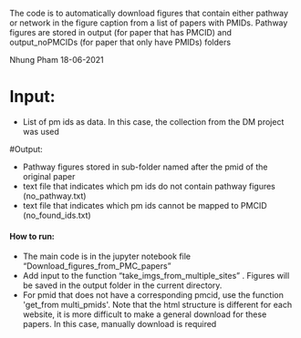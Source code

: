 The code is to automatically download figures that contain either pathway or network in the figure caption from a list of papers with PMIDs. Pathway figures are stored in output (for paper that has PMCID) and output_noPMCIDs (for paper that only have PMIDs) folders

Nhung Pham 18-06-2021

# Input:
- List of pm ids as data. In this case, the collection from the DM project was used

#Output:
- Pathway figures stored in sub-folder named after the pmid of the original paper
- text file that indicates which pm ids do not contain pathway figures (no_pathway.txt)
- text file that indicates which pm ids cannot be mapped to PMCID (no_found_ids.txt)

#### How to run:

- The main code is in the jupyter notebook file “Download_figures_from_PMC_papers”
- Add input to the function “take_imgs_from_multiple_sites” . Figures will be saved in the output folder in the current directory.
- For pmid that does not have a corresponding pmcid, use the function 'get_from multi_pmids'. Note that the html structure is different for each website, it is more difficult to make a general download for these papers. In this case, manually download is required
